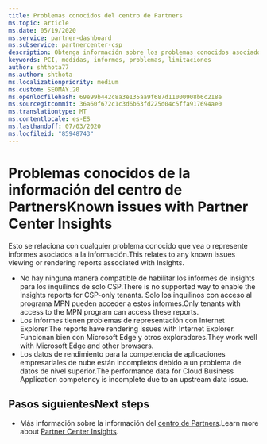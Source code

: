 ```yaml
---
title: Problemas conocidos del centro de Partners
ms.topic: article
ms.date: 05/19/2020
ms.service: partner-dashboard
ms.subservice: partnercenter-csp
description: Obtenga información sobre los problemas conocidos asociados a los informes de Partner Center Insights (PCI).
keywords: PCI, medidas, informes, problemas, limitaciones
author: shthota77
ms.author: shthota
ms.localizationpriority: medium
ms.custom: SEOMAY.20
ms.openlocfilehash: 69e99b442c8a3e135aa9f687d11000908b6c218e
ms.sourcegitcommit: 36a60f672c1c3d6b63fd225d04c5ffa917694ae0
ms.translationtype: MT
ms.contentlocale: es-ES
ms.lasthandoff: 07/03/2020
ms.locfileid: "85948743"
---
```

# <a name="known-issues-with-partner-center-insights"></a><span data-ttu-id="c1404-104">Problemas conocidos de la información del centro de Partners</span><span class="sxs-lookup"><span data-stu-id="c1404-104">Known issues with Partner Center Insights</span></span>

<span data-ttu-id="c1404-105">Esto se relaciona con cualquier problema conocido que vea o represente informes asociados a la información.</span><span class="sxs-lookup"><span data-stu-id="c1404-105">This relates to any known issues viewing or rendering reports associated with Insights.</span></span>

- <span data-ttu-id="c1404-106">No hay ninguna manera compatible de habilitar los informes de insights para los inquilinos de solo CSP.</span><span class="sxs-lookup"><span data-stu-id="c1404-106">There is no supported way to enable the Insights reports for CSP-only tenants.</span></span> <span data-ttu-id="c1404-107">Solo los inquilinos con acceso al programa MPN pueden acceder a estos informes.</span><span class="sxs-lookup"><span data-stu-id="c1404-107">Only tenants with access to the MPN program can access these reports.</span></span>
- <span data-ttu-id="c1404-108">Los informes tienen problemas de representación con Internet Explorer.</span><span class="sxs-lookup"><span data-stu-id="c1404-108">The reports have rendering issues with Internet Explorer.</span></span> <span data-ttu-id="c1404-109">Funcionan bien con Microsoft Edge y otros exploradores.</span><span class="sxs-lookup"><span data-stu-id="c1404-109">They work well with Microsoft Edge and other browsers.</span></span>
- <span data-ttu-id="c1404-110">Los datos de rendimiento para la competencia de aplicaciones empresariales de nube están incompletos debido a un problema de datos de nivel superior.</span><span class="sxs-lookup"><span data-stu-id="c1404-110">The performance data for Cloud Business Application competency is incomplete due to an upstream data issue.</span></span>

## <a name="next-steps"></a><span data-ttu-id="c1404-111">Pasos siguientes</span><span class="sxs-lookup"><span data-stu-id="c1404-111">Next steps</span></span>

- <span data-ttu-id="c1404-112">Más información sobre la información del [centro de Partners](partner-center-insights.md).</span><span class="sxs-lookup"><span data-stu-id="c1404-112">Learn more about [Partner Center Insights](partner-center-insights.md).</span></span>
